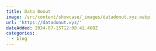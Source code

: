 ```yaml
---
title: Data Donut
image: /src/content/showcase/_images/datadonut.xyz.webp
url: 'https://datadonut.xyz/'
dateAdded: 2024-07-15T12:08:42.468Z
categories:
  - blog
---
```


